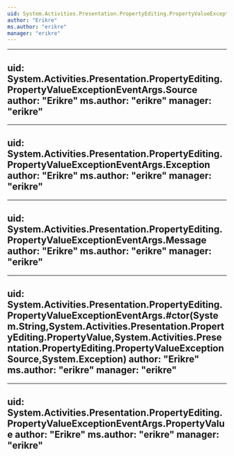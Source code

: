 ```yaml
---
uid: System.Activities.Presentation.PropertyEditing.PropertyValueExceptionEventArgs
author: "Erikre"
ms.author: "erikre"
manager: "erikre"
---
```


---
uid: System.Activities.Presentation.PropertyEditing.PropertyValueExceptionEventArgs.Source
author: "Erikre"
ms.author: "erikre"
manager: "erikre"
---

---
uid: System.Activities.Presentation.PropertyEditing.PropertyValueExceptionEventArgs.Exception
author: "Erikre"
ms.author: "erikre"
manager: "erikre"
---

---
uid: System.Activities.Presentation.PropertyEditing.PropertyValueExceptionEventArgs.Message
author: "Erikre"
ms.author: "erikre"
manager: "erikre"
---

---
uid: System.Activities.Presentation.PropertyEditing.PropertyValueExceptionEventArgs.#ctor(System.String,System.Activities.Presentation.PropertyEditing.PropertyValue,System.Activities.Presentation.PropertyEditing.PropertyValueExceptionSource,System.Exception)
author: "Erikre"
ms.author: "erikre"
manager: "erikre"
---

---
uid: System.Activities.Presentation.PropertyEditing.PropertyValueExceptionEventArgs.PropertyValue
author: "Erikre"
ms.author: "erikre"
manager: "erikre"
---
